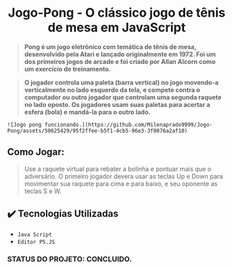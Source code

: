 <h1 align="center"> Jogo-Pong - O clássico jogo de tênis de mesa em JavaScript </h1>


>   **Pong é um jogo eletrônico com temática de tênis de mesa, desenvolvido pela Atari e lançado originalmente em 1972.
 Foi um dos primeiros jogos de arcade e foi criado por Allan Alcorn como um exercício de treinamento.**

>   **O jogador controla uma paleta (barra vertical) no jogo movendo-a verticalmente no lado esquerdo da tela, e compete 
 contra o computador ou outro jogador que controlam uma segunda raquete no lado oposto. Os jogadores usam suas paletas
 para acertar a esfera (bola) e mandá-la para o outro lado.**




	![Jogo pong funcionando.](https://github.com/Milenaprado9999/Jogo-Pong/assets/50625429/95f2ffee-b5f1-4cb5-96e3-3f0076a2af10)



  
## Como Jogar:
> Use a raquete virtual para rebater a bolinha e pontuar mais que o adversário. 
 O primeiro jogador devera usar as teclas Up e Down para movimentar sua raquete
 para cima e para baixo, e seu oponente as teclas S e W.



## ✔️ Tecnologias Utilizadas
- ``Java Script``
- ``Editor P5.JS``

### STATUS DO PROJETO: CONCLUIDO.

